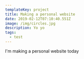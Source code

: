 ```yaml
---
templateKey: project
title: Making a personal website
date: 2019-02-12T07:10:40.551Z
image: /img/circles.jpg
description: Yo yo
tags:
  - test
---
```

I'm making a personal website today
